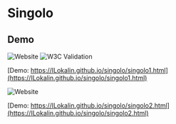 # Singolo

## Demo ##

![Website](https://img.shields.io/website?up_message=Singolo1_online&url=https://ILokalin.github.io/singolo/singolo1.html) ![W3C Validation](https://img.shields.io/w3c-validation/html?targetUrl=https%3A%2F%2Filokalin.github.io%2Fsingolo%2Fsingolo1.html)

[Demo: https://ILokalin.github.io/singolo/singolo1.html](https://ILokalin.github.io/singolo/singolo1.html)

![Website](https://img.shields.io/website?up_message=Singolo2_online&url=https://ILokalin.github.io/singolo/singolo2.html)

[Demo: https://ILokalin.github.io/singolo/singolo2.html](https://ILokalin.github.io/singolo/singolo2.html)